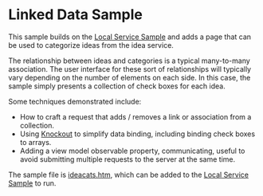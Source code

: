 # Linked Data Sample

This sample builds on the [Local Service Sample](./Local%20Service%20Sample.md) and adds a page that can be used to categorize ideas from the idea service.

The relationship between ideas and categories is a typical many-to-many association. The user interface for these sort of relationships will typically vary depending on the number of elements on each side. In this case, the sample simply presents a collection of check boxes for each idea.

Some techniques demonstrated include:

- How to craft a request that adds / removes a link or association from a collection.
- Using [Knockout](http://knockoutjs.com/) to simplify data binding, including binding check boxes to arrays.
- Adding a view model observable property, communicating, useful to avoid submitting multiple requests to the server at the same time.

The sample file is [ideacats.htm](./Linked%20Data%20Sample_ideacats.htm), which can be added to the [Local Service Sample](./Local%20Service%20Sample.md) to run.
